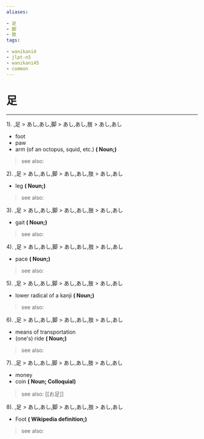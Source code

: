 ```yaml
---
aliases:
    
- 足
- 脚
- 肢
tags:
    
- wanikani4
- jlpt-n5
- wanikani45
- common
---
```


# 足
---
1).
,足 > あし,あし,脚 > あし,あし,肢 > あし,あし

- foot
- paw
- arm (of an octopus, squid, etc.)
**( Noun;)**
> see also: 
            
2).
,足 > あし,あし,脚 > あし,あし,肢 > あし,あし

- leg
**( Noun;)**
> see also: 
            
3).
,足 > あし,あし,脚 > あし,あし,肢 > あし,あし

- gait
**( Noun;)**
> see also: 
            
4).
,足 > あし,あし,脚 > あし,あし,肢 > あし,あし

- pace
**( Noun;)**
> see also: 
            
5).
,足 > あし,あし,脚 > あし,あし,肢 > あし,あし

- lower radical of a kanji
**( Noun;)**
> see also: 
            
6).
,足 > あし,あし,脚 > あし,あし,肢 > あし,あし

- means of transportation
- (one's) ride
**( Noun;)**
> see also: 
            
7).
,足 > あし,あし,脚 > あし,あし,肢 > あし,あし

- money
- coin
**( Noun; Colloquial)**
> see also:  [[お足]]
            
8).
,足 > あし,あし,脚 > あし,あし,肢 > あし,あし

- Foot
**( Wikipedia definition;)**
> see also: 
            